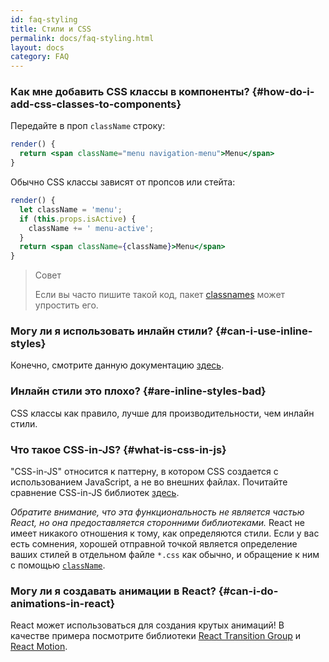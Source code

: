 ```yaml
---
id: faq-styling
title: Стили и CSS
permalink: docs/faq-styling.html
layout: docs
category: FAQ
---
```


### Как мне добавить CSS классы в компоненты? {#how-do-i-add-css-classes-to-components}

Передайте в проп `className` строку:

```jsx
render() {
  return <span className="menu navigation-menu">Menu</span>
}
```

Обычно CSS классы зависят от пропсов или стейта:

```jsx
render() {
  let className = 'menu';
  if (this.props.isActive) {
    className += ' menu-active';
  }
  return <span className={className}>Menu</span>
}
```

>Совет
>
>Если вы часто пишите такой код, пакет [classnames](https://www.npmjs.com/package/classnames#usage-with-reactjs) может упростить его.

### Могу ли я использовать инлайн стили? {#can-i-use-inline-styles}

Конечно, смотрите данную документацию [здесь](/docs/dom-elements.html#style).

### Инлайн стили это плохо? {#are-inline-styles-bad}

CSS классы как правило, лучше для производительности, чем инлайн стили.

### Что такое CSS-in-JS? {#what-is-css-in-js}

"CSS-in-JS" относится к паттерну, в котором CSS создается с использованием JavaScript, а не во внешних файлах. Почитайте сравнение CSS-in-JS библиотек [здесь](https://github.com/MicheleBertoli/css-in-js).

_Обратите внимание, что эта функциональность не является частью React, но она предоставляется сторонними библиотеками._ React не имеет никакого отношения к тому, как определяются стили. Если у вас есть сомнения, хорошей отправной точкой является определение ваших стилей в отдельном файле `*.css` как обычно, и обращение к ним с помощью [`className`](/docs/dom-elements.html#classname).

### Могу ли я создавать анимации в React? {#can-i-do-animations-in-react}

React может использоваться для создания крутых анимаций! В качестве примера посмотрите библиотеки [React Transition Group](https://reactcommunity.org/react-transition-group/) и [React Motion](https://github.com/chenglou/react-motion).
